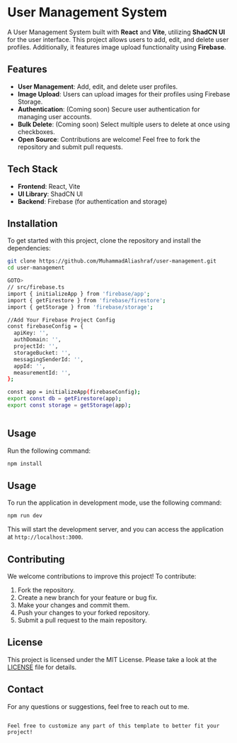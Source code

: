 # User Management System

A User Management System built with **React** and **Vite**, utilizing **ShadCN UI** for the user interface. This project allows users to add, edit, and delete user profiles. Additionally, it features image upload functionality using **Firebase**.

## Features

- **User Management**: Add, edit, and delete user profiles.
- **Image Upload**: Users can upload images for their profiles using Firebase Storage.
- **Authentication**: (Coming soon) Secure user authentication for managing user accounts.
- **Bulk Delete**: (Coming soon) Select multiple users to delete at once using checkboxes.
- **Open Source**: Contributions are welcome! Feel free to fork the repository and submit pull requests.

## Tech Stack

- **Frontend**: React, Vite
- **UI Library**: ShadCN UI
- **Backend**: Firebase (for authentication and storage)

## Installation

To get started with this project, clone the repository and install the dependencies:

```bash
git clone https://github.com/MuhammadAliashraf/user-management.git
cd user-management

GOTO>
// src/firebase.ts
import { initializeApp } from 'firebase/app';
import { getFirestore } from 'firebase/firestore';
import { getStorage } from 'firebase/storage';

//Add Your Firebase Project Config
const firebaseConfig = {
  apiKey: '',
  authDomain: '',
  projectId: '',
  storageBucket: '',
  messagingSenderId: '',
  appId: '',
  measurementId: '',
};

const app = initializeApp(firebaseConfig);
export const db = getFirestore(app);
export const storage = getStorage(app);



```

## Usage

Run the following command:

```bash
npm install
```
## Usage

To run the application in development mode, use the following command:

```bash
npm run dev
```

This will start the development server, and you can access the application at `http://localhost:3000`.

## Contributing

We welcome contributions to improve this project! To contribute:

1. Fork the repository.
2. Create a new branch for your feature or bug fix.
3. Make your changes and commit them.
4. Push your changes to your forked repository.
5. Submit a pull request to the main repository.

## License

This project is licensed under the MIT License. Please take a look at the [LICENSE](LICENSE) file for details.

## Contact

For any questions or suggestions, feel free to reach out to me.

```

Feel free to customize any part of this template to better fit your project!
